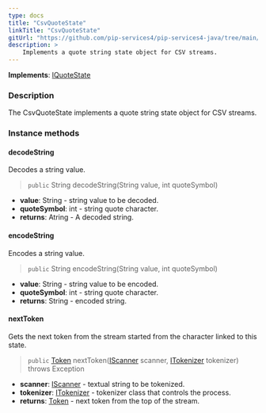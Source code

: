 ```yaml
---
type: docs
title: "CsvQuoteState"
linkTitle: "CsvQuoteState"
gitUrl: "https://github.com/pip-services4/pip-services4-java/tree/main/pip-services4-expressions-java"
description: > 
    Implements a quote string state object for CSV streams.
---
```


**Implements**: [IQuoteState](../../tokenizers/iquote_state)

### Description

The CsvQuoteState implements a quote string state object for CSV streams.

### Instance methods

#### decodeString
Decodes a string value.

> `public` String decodeString(String value, int quoteSymbol)

- **value**: String - string value to be decoded.
- **quoteSymbol**: int - string quote character.
- **returns**: Atring - A decoded string.


#### encodeString
Encodes a string value.

> `public` String encodeString(String value, int quoteSymbol)

- **value**: String - string value to be encoded.
- **quoteSymbol**: int - string quote character.
- **returns**: String - encoded string.


#### nextToken
Gets the next token from the stream started from the character linked to this state.

> `public` [Token](../../tokenizers/token) nextToken([IScanner](../../io/iscanner) scanner, [ITokenizer](../../tokenizers/itokenizer) tokenizer) throws Exception

- **scanner**: [IScanner](../../io/iscanner) - textual string to be tokenized.
- **tokenizer**: [ITokenizer](../../tokenizers/itokenizer) - tokenizer class that controls the process.
- **returns**: [Token](../../tokenizers/token) - next token from the top of the stream.


